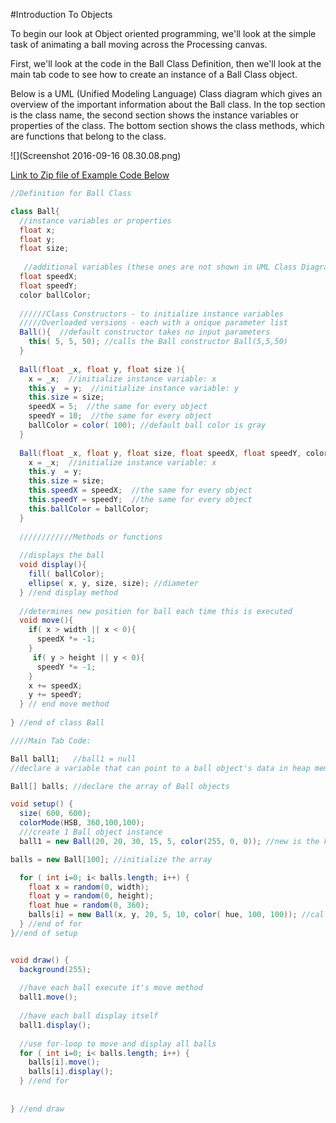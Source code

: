 #Introduction To Objects

To begin our look at Object oriented programming, we'll look at the simple task of animating a ball moving across the Processing canvas.

First, we'll look at the code in the Ball Class Definition, then we'll look at the main tab code to see how to create an instance of a Ball Class object.

Below is a UML (Unified Modeling Language)  Class diagram which gives an overview of the important information about the Ball class.  In the top section is the class name, the second section shows the instance variables or properties of the class.  The bottom section shows the class methods, which are functions that belong to the class.

![](Screenshot 2016-09-16 08.30.08.png)


[Link to Zip file of Example Code Below](https://utdallas.box.com/s/g8u3f5vn1bwn5l5tep0tfhngyo13pqt8)

```java
//Definition for Ball Class

class Ball{
  //instance variables or properties
  float x; 
  float y;
  float size;
 
   //additional variables (these ones are not shown in UML Class Diagram)
  float speedX;
  float speedY;
  color ballColor;
  
  //////Class Constructors - to initialize instance variables
  /////Overloaded versions - each with a unique parameter list
  Ball(){  //default constructor takes no input parameters
    this( 5, 5, 50); //calls the Ball constructor Ball(5,5,50)
  }
  
  Ball(float _x, float y, float size ){
    x = _x;  //initialize instance variable: x
    this.y  = y;  //initialize instance variable: y
    this.size = size;
    speedX = 5;  //the same for every object
    speedY = 10;  //the same for every object
    ballColor = color( 100); //default ball color is gray
  }
  
  Ball(float _x, float y, float size, float speedX, float speedY, color ballColor ){
    x = _x;  //initialize instance variable: x
    this.y  = y;
    this.size = size;
    this.speedX = speedX;  //the same for every object
    this.speedY = speedY;  //the same for every object
    this.ballColor = ballColor;
  }
  
  ////////////Methods or functions
  
  //displays the ball
  void display(){
    fill( ballColor);
    ellipse( x, y, size, size); //diameter
  } //end display method
  
  //determines new position for ball each time this is executed
  void move(){
    if( x > width || x < 0){
      speedX *= -1;
    }
     if( y > height || y < 0){
      speedY *= -1;
    }
    x += speedX;
    y += speedY;
  } // end move method
  
} //end of class Ball

////Main Tab Code:

Ball ball1;   //ball1 = null
//declare a variable that can point to a ball object's data in heap memory

Ball[] balls; //declare the array of Ball objects

void setup() {
  size( 600, 600);
  colorMode(HSB, 360,100,100);
  ///create 1 Ball object instance
  ball1 = new Ball(20, 20, 30, 15, 5, color(255, 0, 0)); //new is the keyword used to create an object instance

balls = new Ball[100]; //initialize the array

  for ( int i=0; i< balls.length; i++) {
    float x = random(0, width);
    float y = random(0, height);
    float hue = random(0, 360);
    balls[i] = new Ball(x, y, 20, 5, 10, color( hue, 100, 100)); //called the constructor - we have an object instance
  } //end of for
}//end of setup


void draw() {
  background(255);
  
  //have each ball execute it's move method
  ball1.move();
 
  //have each ball display itself
  ball1.display();
  
  //use for-loop to move and display all balls
  for ( int i=0; i< balls.length; i++) {
    balls[i].move();
    balls[i].display();
  } //end for
  
  
} //end draw


```

